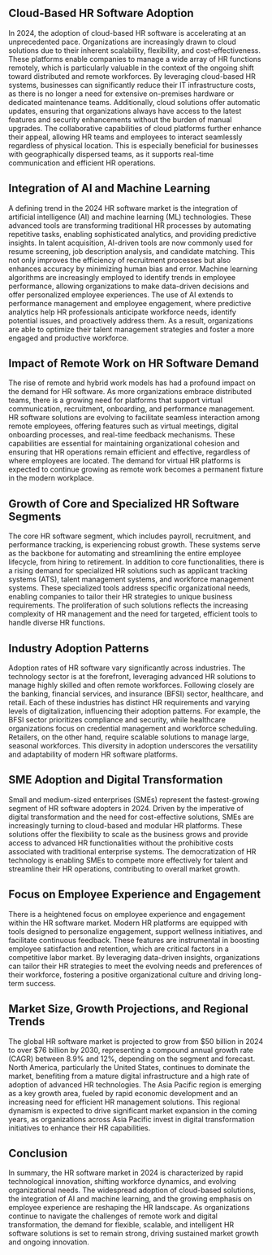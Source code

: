 ## Cloud-Based HR Software Adoption

In 2024, the adoption of cloud-based HR software is accelerating at an unprecedented pace. Organizations are increasingly drawn to cloud solutions due to their inherent scalability, flexibility, and cost-effectiveness. These platforms enable companies to manage a wide array of HR functions remotely, which is particularly valuable in the context of the ongoing shift toward distributed and remote workforces. By leveraging cloud-based HR systems, businesses can significantly reduce their IT infrastructure costs, as there is no longer a need for extensive on-premises hardware or dedicated maintenance teams. Additionally, cloud solutions offer automatic updates, ensuring that organizations always have access to the latest features and security enhancements without the burden of manual upgrades. The collaborative capabilities of cloud platforms further enhance their appeal, allowing HR teams and employees to interact seamlessly regardless of physical location. This is especially beneficial for businesses with geographically dispersed teams, as it supports real-time communication and efficient HR operations.

## Integration of AI and Machine Learning

A defining trend in the 2024 HR software market is the integration of artificial intelligence (AI) and machine learning (ML) technologies. These advanced tools are transforming traditional HR processes by automating repetitive tasks, enabling sophisticated analytics, and providing predictive insights. In talent acquisition, AI-driven tools are now commonly used for resume screening, job description analysis, and candidate matching. This not only improves the efficiency of recruitment processes but also enhances accuracy by minimizing human bias and error. Machine learning algorithms are increasingly employed to identify trends in employee performance, allowing organizations to make data-driven decisions and offer personalized employee experiences. The use of AI extends to performance management and employee engagement, where predictive analytics help HR professionals anticipate workforce needs, identify potential issues, and proactively address them. As a result, organizations are able to optimize their talent management strategies and foster a more engaged and productive workforce.

## Impact of Remote Work on HR Software Demand

The rise of remote and hybrid work models has had a profound impact on the demand for HR software. As more organizations embrace distributed teams, there is a growing need for platforms that support virtual communication, recruitment, onboarding, and performance management. HR software solutions are evolving to facilitate seamless interaction among remote employees, offering features such as virtual meetings, digital onboarding processes, and real-time feedback mechanisms. These capabilities are essential for maintaining organizational cohesion and ensuring that HR operations remain efficient and effective, regardless of where employees are located. The demand for virtual HR platforms is expected to continue growing as remote work becomes a permanent fixture in the modern workplace.

## Growth of Core and Specialized HR Software Segments

The core HR software segment, which includes payroll, recruitment, and performance tracking, is experiencing robust growth. These systems serve as the backbone for automating and streamlining the entire employee lifecycle, from hiring to retirement. In addition to core functionalities, there is a rising demand for specialized HR solutions such as applicant tracking systems (ATS), talent management systems, and workforce management systems. These specialized tools address specific organizational needs, enabling companies to tailor their HR strategies to unique business requirements. The proliferation of such solutions reflects the increasing complexity of HR management and the need for targeted, efficient tools to handle diverse HR functions.

## Industry Adoption Patterns

Adoption rates of HR software vary significantly across industries. The technology sector is at the forefront, leveraging advanced HR solutions to manage highly skilled and often remote workforces. Following closely are the banking, financial services, and insurance (BFSI) sector, healthcare, and retail. Each of these industries has distinct HR requirements and varying levels of digitalization, influencing their adoption patterns. For example, the BFSI sector prioritizes compliance and security, while healthcare organizations focus on credential management and workforce scheduling. Retailers, on the other hand, require scalable solutions to manage large, seasonal workforces. This diversity in adoption underscores the versatility and adaptability of modern HR software platforms.

## SME Adoption and Digital Transformation

Small and medium-sized enterprises (SMEs) represent the fastest-growing segment of HR software adopters in 2024. Driven by the imperative of digital transformation and the need for cost-effective solutions, SMEs are increasingly turning to cloud-based and modular HR platforms. These solutions offer the flexibility to scale as the business grows and provide access to advanced HR functionalities without the prohibitive costs associated with traditional enterprise systems. The democratization of HR technology is enabling SMEs to compete more effectively for talent and streamline their HR operations, contributing to overall market growth.

## Focus on Employee Experience and Engagement

There is a heightened focus on employee experience and engagement within the HR software market. Modern HR platforms are equipped with tools designed to personalize engagement, support wellness initiatives, and facilitate continuous feedback. These features are instrumental in boosting employee satisfaction and retention, which are critical factors in a competitive labor market. By leveraging data-driven insights, organizations can tailor their HR strategies to meet the evolving needs and preferences of their workforce, fostering a positive organizational culture and driving long-term success.

## Market Size, Growth Projections, and Regional Trends

The global HR software market is projected to grow from $50 billion in 2024 to over $76 billion by 2030, representing a compound annual growth rate (CAGR) between 8.9% and 12%, depending on the segment and forecast. North America, particularly the United States, continues to dominate the market, benefiting from a mature digital infrastructure and a high rate of adoption of advanced HR technologies. The Asia Pacific region is emerging as a key growth area, fueled by rapid economic development and an increasing need for efficient HR management solutions. This regional dynamism is expected to drive significant market expansion in the coming years, as organizations across Asia Pacific invest in digital transformation initiatives to enhance their HR capabilities.

## Conclusion

In summary, the HR software market in 2024 is characterized by rapid technological innovation, shifting workforce dynamics, and evolving organizational needs. The widespread adoption of cloud-based solutions, the integration of AI and machine learning, and the growing emphasis on employee experience are reshaping the HR landscape. As organizations continue to navigate the challenges of remote work and digital transformation, the demand for flexible, scalable, and intelligent HR software solutions is set to remain strong, driving sustained market growth and ongoing innovation.